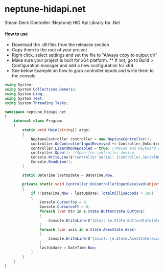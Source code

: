 # neptune-hidapi.net
Steam Deck Controller (Neptune) HID Api Library for .Net

#### How to use

* Download the .dll files from the releases section
* Copy them to the root of your project
* Right click, select settings and set the file to "Always copy to output dir"
* Make sure your project is built for x64 platform.
** If not, go to Build > Configuration manager and add a new configuration for x64.
* See below Example on how to grab controller inputs and write them to the console

```c#
using System;
using System.Collections.Generic;
using System.Linq;
using System.Text;
using System.Threading.Tasks;

namespace neptune_hidapi.net
{
    internal class Program
    {
        static void Main(string[] args)
        {
            NeptuneController controller = new NeptuneController();
            controller.OnControllerInputReceived += Controller_OnControllerInputReceived;
            controller.LizardModeEnabled = true; //Mouse and Keyboard emulation enabled.
            controller.Open(); //Open the controller device.
            Console.WriteLine($"Controller Serial: {controller.SerialNumber}"); // Output the serial number. Only available once device has been opened.
            Console.ReadLine();
        }

        static DateTime lastUpdate = DateTime.Now;

        private static void Controller_OnControllerInputReceived(object sender, NeptuneControllerInputEventArgs e)
        {
            if ((DateTime.Now - lastUpdate).TotalMilliseconds > 100)
            {
                Console.CursorTop = 0;
                Console.CursorLeft = 0;
                foreach (var btn in e.State.ButtonState.Buttons)
                {
                    Console.WriteLine($"{btn}: {e.State.ButtonState[btn]}      ");
                }
                foreach (var axis in e.State.AxesState.Axes)
                {
                    Console.WriteLine($"{axis}: {e.State.AxesState[axis]}      ");
                }
                lastUpdate = DateTime.Now;
            }
        }
    }
}

```
